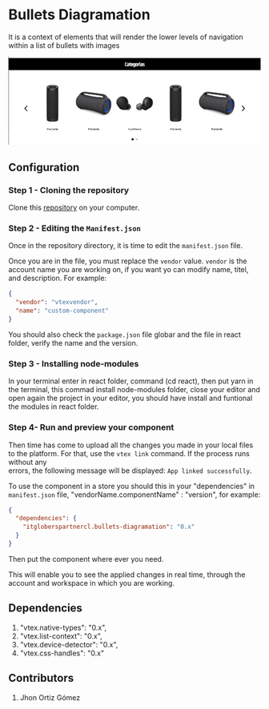 # Bullets Diagramation

It is a context of elements that will render the lower levels of navigation within a list of bullets with images

![image](../assets/bullets-diagramations.png)

## Configuration

### Step 1 - Cloning the repository

Clone this [repository](https://github.com/jhonortizgomez/itgloberspartnercl-bullets-diagrations.git) on your computer.

### Step 2 - Editing the `Manifest.json`

Once in the repository directory, it is time to edit the `manifest.json` file.

Once you are in the file, you must replace the `vendor` value. `vendor` is the account name you are working on, if you want yo can modify name, titel, and description. For example:

```json
{
  "vendor": "vtexvendor",
  "name": "custom-component"
}
```

You should also check the `package.json` file globar and the file in react folder, verify the name and the version.

### Step 3 - Installing node-modules

In your terminal enter in react folder, command (cd react), then put yarn in the terminal, this commad install node-modules folder, close your editor and open again
the project in your editor, you should have install and funtional the modules in react folder.

### Step 4- Run and preview your component

Then time has come to upload all the changes you made in your local files to the platform. For that, use the `vtex link` command. If the process runs without any  
errors, the following message will be displayed: `App linked successfully`.

To use the component in a store you should this in your "dependencies" in `manifest.json` file, "vendorName.componentName" : "version", for example:

```json
{
  "dependencies": {
    "itgloberspartnercl.bullets-diagramation": "0.x"
  }
}
```

Then put the component where ever you need.

This will enable you to see the applied changes in real time, through the account and workspace in which you are working.

## Dependencies

1. "vtex.native-types": "0.x",
2. "vtex.list-context": "0.x",
3. "vtex.device-detector": "0.x",
4. "vtex.css-handles": "0.x"

## Contributors

1. Jhon Ortiz Gómez
